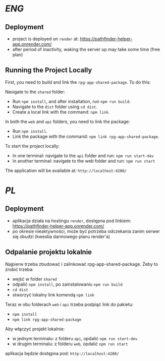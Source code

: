 # *ENG*
## Deployment

- project is deployed on `render` at: https://pathfinder-helper-app.onrender.com/
- after period of inactivity, waking the server up may take some time (free plan)

## Running the Project Locally

First, you need to build and link the `rpg-app-shared-package`. To do this:

Navigate to the `shared` folder:
- Run `npm install`, and after installation, run `npm run build`.
- Navigate to the `dist` folder using `cd dist`.
- Create a local link with the command: `npm link`.

In both the `web` and `api` folders, you need to link the package:
- Run `npm install`.
- Link the package with the command: `npm link rpg-app-shared-package`.

To start the project locally:

- In one terminal: navigate to the `api` folder and run: `npm run start-dev`
- In another terminal: navigate to the web folder and run: `npm run start`

The application will be available at: `http://localhost:4200/`

# *PL*
## Deployment

- aplikacja działa na hostingu `render`, dostępna pod linkiem: https://pathfinder-helper-app.onrender.com/
- po okresie nieaktywności, może być potrzeba odczekania zanim serwer się obudzi (kwestia darmowego planu render'a)

## Odpalanie projektu lokalnie
Najpierw trzeba zbudować i zalinkować rpg-app-shared-package. Żeby to zrobić trzeba:

- wejść w folder `shared`
- odpalić `npm install`, po zainstalowaniu `npm run build`
- `cd dist`
- stworzyć lokalny link komendą `npm link`

Teraz w obu folderach `web` i `api` trzeba podpiąć link do pakietu:

- `npm install`
- `npm link rpg-app-shared-package`

Aby włączyć projekt lokalnie:

- w jednym terminalu: z folderu `api`, opdalić `npm run start-dev`
- w drugim terminalu: z folderu `web`, opdalić `npm run start`

aplikacja będzie dostępna pod: `http://localhost:4200/`
